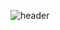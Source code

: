 ![header](https://capsule-render.vercel.app/api?type=soft&color=auto&height=300&section=header&text=Insutant&fontSize=90&animation=blink)
